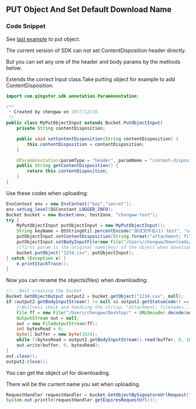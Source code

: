 ## PUT Object And Set Default Download Name

### Code Snippet

See [last example](./PutObject.md) to put object.

The current version of SDK can not set ContentDisposition header directly.

But you can set any one of the header and body params by the methods below.

Extends the correct Input class.Take putting object for example to add ContentDisposition:

```java
import com.qingstor.sdk.annotation.ParamAnnotation;

/**
 * Created by chengww on 2017/12/26.
 */
public class MyPutObjectInput extends Bucket.PutObjectInput{
    private String contentDisposition;

    public void setContentDisposition(String contentDisposition) {
        this.contentDisposition = contentDisposition;
    }

    @ParamAnnotation(paramType = "header", paramName = "content-disposition")
    public String getContentDisposition() {
        return this.contentDisposition;
    }
}
```

Use these codes when uploading:

```java
EnvContext env = new EnvContext("key","secret");
env.setLog_level(QSConstant.LOGGER_INFO);
Bucket bucket = new Bucket(env, testZone, "chengww-test");
try {
    MyPutObjectInput putObjectInput = new MyPutObjectInput();
    String keyName = QSStringUtil.percentEncode("测试文件名(1).test", "utf-8");
    putObjectInput.setContentDisposition(String.format("attachment; filename=\"%s\"; filename*=utf-8''%s", keyName, keyName));
    putObjectInput.setBodyInputFile(new File("/Users/chengww/Downloads/1234.csv"));
    //first param is the original name(key) of the object when download.
    bucket.putObject("1234.csv", putObjectInput);
} catch (Exception e) {
    e.printStackTrace();
}
```

Now you can rename the objects(files) when downloading:

```java
//...Omit creating the bucket
Bucket.GetObjectOutput output2 = bucket.getObject("1234.csv", null);
if (output2.getBodyInputStream() != null && output2.getStatueCode() == 200) {
    //Nullness check and handling the string: "attachment; filename=...".
    File ff = new File("/Users/chengww/Desktop/" + URLDecoder.decode(output2.getContentDisposition(), "utf-8"));
    OutputStream out = null;
    out = new FileOutputStream(ff);
    int bytesRead = 0;
    byte[] buffer = new byte[1024];
    while ((bytesRead = output2.getBodyInputStream().read(buffer, 0, 1024)) != -1) {
    out.write(buffer, 0, bytesRead);
}
out.close();
output2.close();
```

You can get the object url for downloading.

There will be the current name you set when uploading.

```java
RequestHandler requestHandler = bucket.GetObjectBySignatureUrlRequest("12344.csv", null, System.currentTimeMillis()/1000 + 60*60);
System.out.println(requestHandler.getExpiresRequestUrl());

```
